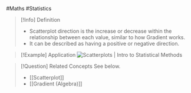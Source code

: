 #Maths #Statistics 

> [!Info] Definition
> - Scatterplot direction is the increase or decrease within the relationship between each value, similar to how Gradient works.
> - It can be described as having a positive or negative direction.

> [!Example] Application
> ![Scatterplots | Intro to Statistical Methods](https://statsmethods.wordpress.com/wp-content/uploads/2013/05/clip_image001.jpg)

> [!Question] Related Concepts
> See below.
> - [[Scatterplot]]
> - [[Gradient (Algebra)]]
